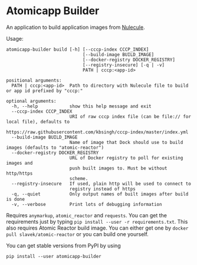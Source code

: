Atomicapp Builder
=================

An application to build application images from [Nulecule](https://github.com/projectatomic/nulecule).

Usage:

```
atomicapp-builder build [-h] [--cccp-index CCCP_INDEX]
                             [--build-image BUILD_IMAGE]
                             [--docker-registry DOCKER_REGISTRY]
                             [--registry-insecure] [-q | -v]
                             PATH | cccp:<app-id>

positional arguments:
  PATH | cccp:<app-id>  Path to directory with Nulecule file to build or app id prefixed by "cccp:"

optional arguments:
  -h, --help            show this help message and exit
  --cccp-index CCCP_INDEX
                        URI of raw cccp index file (can be file:// for local file), defaults to
                        https://raw.githubusercontent.com/kbsingh/cccp-index/master/index.yml
  --build-image BUILD_IMAGE
                        Name of image that Dock should use to build images (defaults to "atomic-reactor")
  --docker-registry DOCKER_REGISTRY
                        URL of Docker registry to poll for existing images and
                        push built images to. Must be without http/https
                        scheme.
  --registry-insecure   If used, plain http will be used to connect to
                        registry instead of https
  -q, --quiet           Only output names of built images after build is done
  -v, --verbose         Print lots of debugging information
```

Requires `anymarkup`, `atomic_reactor` and `requests`. You can get the requirements just by typing `pip install --user -r requirements.txt`. This also requires Atomic Reactor build image. You can either get one by `docker pull slavek/atomic-reactor` or you can build one yourself.

You can get stable versions from PyPI by using

```
pip install --user atomicapp-builder
```

